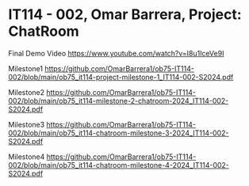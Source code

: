 # IT114 - 002, Omar Barrera, Project: ChatRoom

Final Demo Video 
https://www.youtube.com/watch?v=I8u1lceVe9I


Milestone1
https://github.com/OmarBarrera1/ob75-IT114-002/blob/main/ob75_it114-project-milestone-1_IT114-002-S2024.pdf


Milestone2
https://github.com/OmarBarrera1/ob75-IT114-002/blob/main/ob75_it114-milestone-2-chatroom-2024_IT114-002-S2024.pdf


Milestone3
https://github.com/OmarBarrera1/ob75-IT114-002/blob/main/ob75_it114-chatroom-milestone-3-2024_IT114-002-S2024.pdf


Milestone4
https://github.com/OmarBarrera1/ob75-IT114-002/blob/main/ob75_it114-chatroom-milestone-4-2024_IT114-002-S2024.pdf
